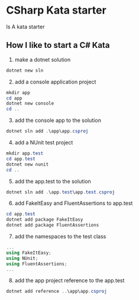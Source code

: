 # CSharp Kata starter

Is A kata starter

## How I like to start a C# Kata

1. make a dotnet solution

```powershell
dotnet new sln
```

2. add a console application project

```powershell
mkdir app
cd app
dotnet new console
cd ..
```

3. add the console app to the solution

```powershell
dotnet sln add .\app\app.csproj
```

4. add a NUnit test project

```powershell
mkdir app.test
cd app.test
dotnet new nunit
cd ..
```

5. add the app.test to the solution

```powershell
dotnet sln add .\app.test\app.test.csproj
```

6. add FakeItEasy and FluentAssertions to app.test

```powershell
cd app.test
dotnet add package FakeItEasy
dotnet add package FluentAssertions
```

7. add the namespaces to the test class

```csharp
...
using FakeItEasy;
using NUnit; 
using FluentAssertions;
...
```

8. add the app project reference to the app.test

```powershell
dotnet add reference ..\app\app.csproj
```
